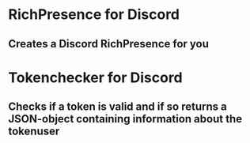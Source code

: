 # RichPresence for Discord
## Creates a Discord RichPresence for you
# Tokenchecker for Discord
## Checks if a token is valid and if so returns a JSON-object containing information about the tokenuser

